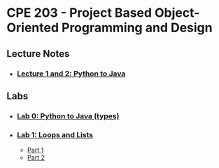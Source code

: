 # CPE 203 - Project Based Object-Oriented Programming and Design

## Lecture Notes
- ### [Lecture 1 and 2: Python to Java](./PythontoJava.md)

## Labs
- ### [Lab 0: Python to Java (types)](Lab0)
- ### [Lab 1: Loops and Lists](http://users.csc.calpoly.edu/~klmork/203/labs/lab1.html)
    - [Part 1](https://github.com/ishaansathaye/part1)
    - [Part 2]()